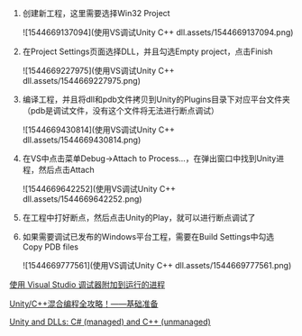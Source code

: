 1. 创建新工程，这里需要选择Win32 Project

   ![1544669137094](使用VS调试Unity C++ dll.assets/1544669137094.png)

2. 在Project Settings页面选择DLL，并且勾选Empty project，点击Finish

   ![1544669227975](使用VS调试Unity C++ dll.assets/1544669227975.png)

3. 编译工程，并且将dll和pdb文件拷贝到Unity的Plugins目录下对应平台文件夹（pdb是调试文件，没有这个文件将无法进行断点调试）

   ![1544669430814](使用VS调试Unity C++ dll.assets/1544669430814.png)

4. 在VS中点击菜单Debug->Attach to Process...，在弹出窗口中找到Unity进程，然后点击Attach

   ![1544669642252](使用VS调试Unity C++ dll.assets/1544669642252.png)

5. 在工程中打好断点，然后点击Unity的Play，就可以进行断点调试了

6. 如果需要调试已发布的Windows平台工程，需要在Build Settings中勾选Copy PDB files

   ![1544669777561](使用VS调试Unity C++ dll.assets/1544669777561.png)



[使用 Visual Studio 调试器附加到运行的进程](https://docs.microsoft.com/zh-cn/visualstudio/debugger/attach-to-running-processes-with-the-visual-studio-debugger?view=vs-2015)

[Unity/C++混合编程全攻略！——基础准备](https://zhuanlan.zhihu.com/p/30746354)

[Unity and DLLs: C# (managed) and C++ (unmanaged)](https://ericeastwood.com/blog/17/unity-and-dlls-c-managed-and-c-unmanaged)